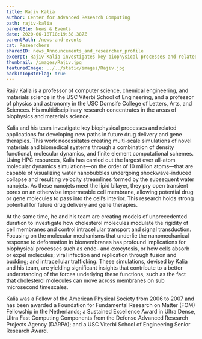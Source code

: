 ```yaml
---
title: Rajiv Kalia
author: Center for Advanced Research Computing
path: rajiv-kalia
parentEle: News & Events
date: 2020-06-18T18:19:38.387Z
parentPath: /news-and-events
cat: Researchers
sharedID: news_Announcements_and_researcher_profile
excerpt: Rajiv Kalia investigates key biophysical processes and related applications for developing new paths in future drug delivery and gene therapies.
thumbnail: /images/Rajiv.jpg
featuredImage: ../../static/images/Rajiv.jpg
backToTopBtnFlag: true
---
```


Rajiv Kalia is a professor of computer science, chemical engineering, and materials science in the USC Viterbi School of Engineering, and a professor of physics and astronomy in the USC Dornsife College of Letters, Arts, and Sciences. His multidisciplinary research concentrates in the areas of biophysics and materials science.

Kalia and his team investigate key biophysical processes and related applications for developing new paths in future drug delivery and gene therapies. This work necessitates creating multi-scale simulations of novel materials and biomedical systems through a combination of density functional, molecular dynamics, and finite element computational schemes. Using HPC resources, Kalia has carried out the largest ever all-atom molecular dynamics simulations—on the order of 10 million atoms—that are capable of visualizing water nanobubbles undergoing shockwave-induced collapse and resulting velocity streamlines formed by the subsequent water nanojets. As these nanojets meet the lipid bilayer, they pry open transient pores on an otherwise impermeable cell membrane, allowing potential drug or gene molecules to pass into the cell’s interior. This research holds strong potential for future drug delivery and gene therapies.

At the same time, he and his team are creating models of unprecedented duration to investigate how cholesterol molecules modulate the rigidity of cell membranes and control intracellular transport and signal transduction. Focusing on the molecular mechanisms that underlie the nanomechanical response to deformation in biomembranes has profound implications for biophysical processes such as endo- and exocytosis, or how cells absorb or expel molecules; viral infection and replication through fusion and budding; and intracellular trafficking. These simulations, devised by Kalia and his team, are yielding significant insights that contribute to a better understanding of the forces underlying these functions, such as the fact that cholesterol molecules can move across membranes on sub microsecond timescales.

Kalia was a Fellow of the American Physical Society from 2006 to 2007 and has been awarded a Foundation for Fundamental Research on Matter (FOM) Fellowship in the Netherlands; a Sustained Excellence Award in Ultra Dense, Ultra Fast Computing Components from the Defense Advanced Research Projects Agency (DARPA); and a USC Viterbi School of Engineering Senior Research Award.
